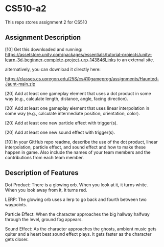 # CS510-a2
This repo stores assignment 2 for CS510

## Assignment Description
[10] Get this downloaded and running:
https://assetstore.unity.com/packages/essentials/tutorial-projects/unity-learn-3d-beginner-complete-project-urp-143846Links to an external site.

alternatively, you can download it directly here:

https://classes.cs.uoregon.edu/25S/cs410gameprog/assignments/Haunted-Jaunt-main.zip

[20] Add at least one gameplay element that uses a dot product in some way (e.g., calculate length, distance, angle, facing direction).

[20] Add at least one gameplay element that uses linear interpolation in some way (e.g., calculate intermediate position, orientation, color).

[20] Add at least one new particle effect with trigger(s).

[20] Add at least one new sound effect with trigger(s).

[10] In your GitHub repo readme, describe the use of the dot product, linear interpolation, particle effect, and sound effect and how to make these happen in game. Also include the names of your team members and the contributions from each team member.




## Description of Features
Dot Product: There is a glowing orb. When you look at it, it turns white. When you look away from it, it turns red.

LERP: The glowing orb uses a lerp to go back and fourth between two waypoints.

Particle Effect: When the character approaches the big hallway halfway through the level, ground fog appears.

Sound Effect: As the character approaches the ghosts, ambient music gets quiter and a heart beat sound effect plays. It gets faster as the character gets closer.